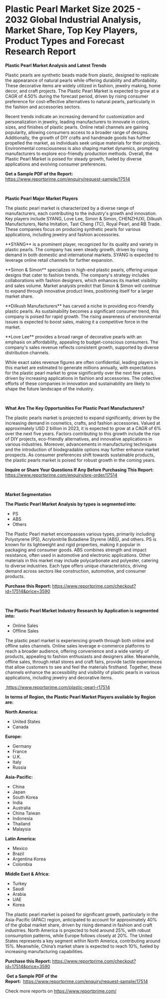 <p><h1>Plastic Pearl Market Size 2025 - 2032 Global Industrial Analysis, Market Share, Top Key Players, Product Types and Forecast Research Report</h1></p><p><strong>Plastic Pearl Market Analysis and Latest Trends</strong></p>
<p><p>Plastic pearls are synthetic beads made from plastic, designed to replicate the appearance of natural pearls while offering durability and affordability. These decorative items are widely utilized in fashion, jewelry making, home decor, and craft projects. The Plastic Pearl Market is expected to grow at a CAGR of 4.50% during the forecast period, driven by rising consumer preference for cost-effective alternatives to natural pearls, particularly in the fashion and accessories sectors.</p><p>Recent trends indicate an increasing demand for customization and personalization in jewelry, leading manufacturers to innovate in colors, sizes, and finishes of plastic pearls. Online retail channels are gaining popularity, allowing consumers access to a broader range of designs. Additionally, the growth of DIY crafts and handmade goods has further propelled the market, as individuals seek unique materials for their projects. Environmental consciousness is also shaping market dynamics, prompting manufacturers to explore eco-friendly production methods. Overall, the Plastic Pearl Market is poised for steady growth, fueled by diverse applications and evolving consumer preferences.</p></p>
<p><strong>Get a Sample PDF of the Report:&nbsp;</strong> <a href="https://www.reportprime.com/enquiry/request-sample/17514?utm_campaign=3516&utm_medium=2&utm_source=Github&utm_content=ia&utm_term=18032025&utm_id=plastic-pearl">https://www.reportprime.com/enquiry/request-sample/17514</a></p>
<p>&nbsp;</p>
<p><strong>Plastic Pearl Major Market Players</strong></p>
<p><p>The plastic pearl market is characterized by a diverse range of manufacturers, each contributing to the industry's growth and innovation. Key players include SYANG, Love Lee, Simon & Simon, CHENZHUXI, Dilkush Manufacturers, Neha Imitation, Tast Cheng (TC), Royal Pearl, and RB Trade. These companies focus on producing synthetic pearls for various applications, including jewelry and fashion accessories.</p><p>**SYANG** is a prominent player, recognized for its quality and variety in plastic pearls. The company has seen steady growth, driven by rising demand in both domestic and international markets. SYANG is expected to leverage online retail channels for further expansion.</p><p>**Simon & Simon** specializes in high-end plastic pearls, offering unique designs that cater to fashion trends. The company's strategy includes collaborations with fashion designers, which enhances its market visibility and sales volume. Market analysts predict that Simon & Simon will continue to expand through innovative product lines, positioning itself for a larger market share.</p><p>**Dilkush Manufacturers** has carved a niche in providing eco-friendly plastic pearls. As sustainability becomes a significant consumer trend, this company is poised for rapid growth. The rising awareness of environmental issues is expected to boost sales, making it a competitive force in the market.</p><p>**Love Lee** provides a broad range of decorative pearls with an emphasis on affordability, appealing to budget-conscious consumers. The company's sales revenue reflects consistent growth, supported by diverse distribution channels.</p><p>While exact sales revenue figures are often confidential, leading players in this market are estimated to generate millions annually, with expectations for the plastic pearl market to grow significantly over the next few years, driven by increasing applications in fashion and accessories. The collective efforts of these companies in innovation and sustainability are likely to shape the future landscape of the industry.</p></p>
<p>&nbsp;</p>
<p><strong>What Are The Key Opportunities For Plastic Pearl Manufacturers?</strong></p>
<p><p>The plastic pearls market is projected to expand significantly, driven by the increasing demand in cosmetics, crafts, and fashion accessories. Valued at approximately USD 2 billion in 2023, it is expected to grow at a CAGR of 6% over the next five years. Factors contributing to this growth include the rise of DIY projects, eco-friendly alternatives, and innovative applications in various industries. Moreover, advancements in manufacturing techniques and the introduction of biodegradable options may further enhance market prospects. As consumer preferences shift towards sustainable products, the plastic pearls market is poised for robust growth in the coming years.</p></p>
<p><strong>Inquire or Share Your Questions If Any Before Purchasing This Report:</strong> <a href="https://www.reportprime.com/enquiry/pre-order/17514?utm_campaign=3516&utm_medium=2&utm_source=Github&utm_content=ia&utm_term=18032025&utm_id=plastic-pearl">https://www.reportprime.com/enquiry/pre-order/17514</a></p>
<p>&nbsp;</p>
<p><strong>Market Segmentation</strong></p>
<p><strong>The Plastic Pearl Market Analysis by types is segmented into:</strong></p>
<p><ul><li>PS</li><li>ABS</li><li>Others</li></ul></p>
<p><p>The Plastic Pearl market encompasses various types, primarily including Polystyrene (PS), Acrylonitrile Butadiene Styrene (ABS), and others. PS is known for its lightweight and rigid properties, making it popular in packaging and consumer goods. ABS combines strength and impact resistance, often used in automotive and electronic applications. Other materials in this market may include polycarbonate and polyester, catering to diverse industries. Each type offers unique characteristics, driving demand across sectors like construction, automotive, and consumer products.</p></p>
<p><strong>Purchase this Report:&nbsp;</strong><a href="https://www.reportprime.com/checkout?id=17514&price=3590&utm_campaign=3516&utm_medium=2&utm_source=Github&utm_content=ia&utm_term=18032025&utm_id=plastic-pearl">https://www.reportprime.com/checkout?id=17514&price=3590</a></p>
<p>&nbsp;</p>
<p><strong>The Plastic Pearl Market Industry Research by Application is segmented into:</strong></p>
<p><ul><li>Online Sales</li><li>Offline Sales</li></ul></p>
<p><p>The plastic pearl market is experiencing growth through both online and offline sales channels. Online sales leverage e-commerce platforms to reach a broader audience, offering convenience and a wide variety of products, appealing to fashion enthusiasts and designers alike. Meanwhile, offline sales, through retail stores and craft fairs, provide tactile experiences that allow customers to see and feel the materials firsthand. Together, these channels enhance the accessibility and visibility of plastic pearls in various applications, including jewelry and decorative items.</p></p>
<p><a href="https://www.reportprime.com/plastic-pearl-r17514?utm_campaign=3516&utm_medium=2&utm_source=Github&utm_content=ia&utm_term=18032025&utm_id=plastic-pearl">&nbsp;https://www.reportprime.com/plastic-pearl-r17514</a></p>
<p><strong>In terms of Region, the Plastic Pearl Market Players available by Region are:</strong></p>
<p>
    <p> <strong> North America: </strong>
        <ul>
            <li>United States</li>
            <li>Canada</li>
        </ul>
        </p> 
    <p> <strong> Europe: </strong>
        <ul>
            <li>Germany</li>
            <li>France</li>
            <li>U.K.</li>
            <li>Italy</li>
            <li>Russia</li>
        </ul>
        </p> 
    <p> <strong> Asia-Pacific: </strong>
        <ul>
            <li>China</li>
            <li>Japan</li>
            <li>South Korea</li>
            <li>India</li>
            <li>Australia</li>
            <li>China Taiwan</li>
            <li>Indonesia</li>
            <li>Thailand</li>
            <li>Malaysia</li>
        </ul>
        </p> 
    <p> <strong> Latin America: </strong>
        <ul>
            <li>Mexico</li>
            <li>Brazil</li>
            <li>Argentina Korea</li>
            <li>Colombia</li>
        </ul>
        </p> 
    <p> <strong> Middle East & Africa: </strong>
        <ul>
            <li>Turkey</li>
            <li>Saudi</li>
            <li>Arabia</li>
            <li>UAE</li>
            <li>Korea</li>
        </ul>
    </p>
    </p>
<p><p>The plastic pearl market is poised for significant growth, particularly in the Asia-Pacific (APAC) region, anticipated to account for approximately 40% of the global market share, driven by rising demand in fashion and craft industries. North America is projected to hold around 25%, with robust consumption patterns, while Europe follows closely at 20%. The United States represents a key segment within North America, contributing around 15%. Meanwhile, China’s market share is expected to reach 10%, fueled by increasing manufacturing capabilities.</p></p>
<p><strong>Purchase this Report: </strong><a href="https://www.reportprime.com/checkout?id=17514&price=3590&utm_campaign=3516&utm_medium=2&utm_source=Github&utm_content=ia&utm_term=18032025&utm_id=plastic-pearl">https://www.reportprime.com/checkout?id=17514&price=3590</a></p>
<p>&nbsp;<strong>Get a Sample PDF of the Report:&nbsp;&nbsp;</strong><a href="https://www.reportprime.com/enquiry/request-sample/17514?utm_campaign=3516&utm_medium=2&utm_source=Github&utm_content=ia&utm_term=18032025&utm_id=plastic-pearl">https://www.reportprime.com/enquiry/request-sample/17514</a></p>
<p><strong></strong></p>
<p>Check more reports on <a href="https://www.reportprime.com/?utm_campaign=3516&utm_medium=2&utm_source=Github&utm_content=ia&utm_term=18032025&utm_id=plastic-pearl">https://www.reportprime.com/</a></p>
